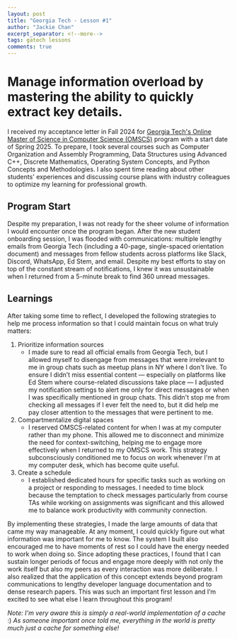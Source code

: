 ```yaml
---
layout: post
title: "Georgia Tech - Lesson #1"
author: "Jackie Chan"
excerpt_separator: <!--more-->
tags: gatech lessons
comments: true
---
```


# Manage information overload by mastering the ability to quickly extract key details.<!--more-->

I received my acceptance letter in Fall 2024 for [Georgia Tech's Online Master of Science in Computer Science (OMSCS)](https://catalog.gatech.edu/programs/computer-science-ms/#requirementstext) program with a start date of Spring 2025. To prepare, I took several courses such as Computer Organization and Assembly Programming, Data Structures using Advanced C++, Discrete Mathematics, Operating System Concepts, and Python Concepts and Methodologies. I also spent time reading about other students' experiences and discussing course plans with industry colleagues to optimize my learning for professional growth. 

## Program Start
Despite my preparation, I was not ready for the sheer volume of information I would encounter once the program began. After the new student onboarding session, I was flooded with communications: multiple lengthy emails from Georgia Tech (including a 40-page, single-spaced orientation document) and messages from fellow students across platforms like Slack, Discord, WhatsApp, Ed Stem, and email. Despite my best efforts to stay on top of the constant stream of notifications, I knew it was unsustainable when I returned from a 5-minute break to find 360 unread messages.

## Learnings
After taking some time to reflect, I developed the following strategies to help me process information so that I could maintain focus on what truly matters:

1. Prioritize information sources
   - I made sure to read all official emails from Georgia Tech, but I allowed myself to disengage from messages that were irrelevant to me in group chats such as meetup plans in NY where I don't live. To ensure I didn’t miss essential content — especially on platforms like Ed Stem where course-related discussions take place — I adjusted my notification settings to alert me only for direct messages or when I was specifically mentioned in group chats. This didn't stop me from checking all messages if I ever felt the need to, but it did help me pay closer attention to the messages that were pertinent to me. 
2. Compartmentalize digital spaces
   - I reserved OMSCS-related content for when I was at my computer rather than my phone. This allowed me to disconnect and minimize the need for context-switching, helping me to engage more effectively when I returned to my OMSCS work. This strategy subconsciously conditioned me to focus on work whenever I'm at my computer desk, which has become quite useful. 
3. Create a schedule
   - I established dedicated hours for specific tasks such as working on a project or responding to messages. I needed to time block because the temptation to check messages particularly from course TAs while working on assignments was significant and this allowed me to balance work productivity with community connection.

By implementing these strategies, I made the large amounts of data that came my way manageable. At any moment, I could quickly figure out what information was important for me to know. The system I built also encouraged me to have moments of rest so I could have the energy needed to work when doing so. Since adopting these practices, I found that I can sustain longer periods of focus and engage more deeply with not only the work itself but also my peers as every interaction was more deliberate. I also realized that the application of this concept extends beyond program communications to lengthy developer language documentation and to dense research papers. This was such an important first lesson and I’m excited to see what else I learn throughout this program!

_Note: I'm very aware this is simply a real-world implementation of a cache_ :) _As someone important once told me, everything in the world is pretty much just a cache for something else!_